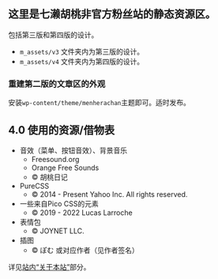 ## 这里是七濑胡桃非官方粉丝站的静态资源区。

包括第三版和第四版的设计。

- `m_assets/v3` 文件夹内为第三版的设计。
- `m_assets/v4` 文件夹内为第四版的设计。

### 重建第二版的文章区的外观
安装`wp-content/theme/menherachan`主题即可。适时发布。

## 4.0 使用的资源/借物表

- 音效（菜单、按钮音效）、背景音乐
  - Freesound.org
  - Orange Free Sounds
  - © 胡桃日记
- PureCSS
  - © 2014 - Present Yahoo Inc. All rights reserved.
- 一些来自Pico CSS的元素
  - © 2019 - 2022 Lucas Larroche
- 表情包
  - © JOYNET LLC. 
- 插图
  - © ぽむ 或对应作者（见作者签名）

详见[站内“关于本站”](http://menherachanfans.eu.org/#about)部分。
